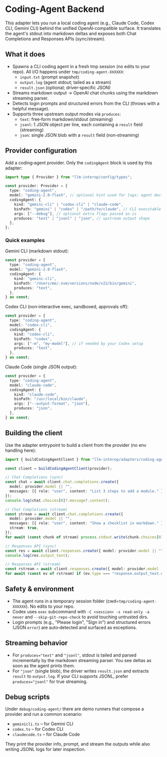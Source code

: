 # Coding‑Agent Backend

This adapter lets you run a local coding agent (e.g., Claude Code, Codex CLI, Gemini CLI) behind the unified OpenAI‑compatible surface. It translates the agent's stdout into markdown deltas and exposes both Chat Completions and Responses APIs (sync/stream).

## What it does

- Spawns a CLI coding agent in a fresh tmp session (no edits to your repo). All I/O happens under `tmp/coding-agent-XXXXXX`:
  - `input.txt` (prompt snapshot)
  - `output.log` (agent stdout; tailed as a stream)
  - `result.json` (optional; driver‑specific JSON)
- Streams markdown output → OpenAI chat chunks using the markdown streaming parser.
- Detects login prompts and structured errors from the CLI (throws with a helpful message).
- Supports three upstream output modes via `produces`:
  - `text`: free‑form markdown/stdout (streaming)
  - `jsonl`: 1 JSON object per line, each containing a `result` field (streaming)
  - `json`: single JSON blob with a `result` field (non‑streaming)

## Provider configuration

Add a coding‑agent provider. Only the `codingAgent` block is used by this adapter:

```ts
import type { Provider } from "llm-interop/config/types";

const provider: Provider = {
  type: "coding-agent",
  model: "gemini-2.0-flash", // optional hint used for logs; agent decides the real model
  codingAgent: {
    kind: "gemini-cli" | "codex-cli" | "claude-code",
    binPath: "gemini" | "codex" | "/path/to/claude", // CLI executable
    args: ["--debug"], // optional extra flags passed as-is
    produces: "text" | "jsonl" | "json", // upstream output shape
  },
};
```

### Quick examples

Gemini CLI (markdown stdout):

```ts
const provider = {
  type: "coding-agent",
  model: "gemini-2.0-flash",
  codingAgent: {
    kind: "gemini-cli",
    binPath: "/Users/me/.nvm/versions/node/v22/bin/gemini",
    produces: "text",
  },
} as const;
```

Codex CLI (non‑interactive exec, sandboxed, approvals off):

```ts
const provider = {
  type: "coding-agent",
  model: "codex-cli",
  codingAgent: {
    kind: "codex-cli",
    binPath: "codex",
    args: ["-m", "my-model"], // if needed by your Codex setup
    produces: "text",
  },
} as const;
```

Claude Code (single JSON output):

```ts
const provider = {
  type: "coding-agent",
  model: "claude-code",
  codingAgent: {
    kind: "claude-code",
    binPath: "/usr/local/bin/claude",
    args: ["--output-format", "json"],
    produces: "json",
  },
} as const;
```

## Building the client

Use the adapter entrypoint to build a client from the provider (no env handling here):

```ts
import { buildCodingAgentClient } from "llm-interop/adapters/coding-agent-to-openai";

const client = buildCodingAgentClient(provider);

// Chat Completions (sync)
const chat = await client.chat.completions.create({
  model: provider.model || "",
  messages: [{ role: "user", content: "List 3 steps to add a module." }],
});
console.log(chat.choices[0]?.message?.content);

// Chat Completions (stream)
const stream = await client.chat.completions.create({
  model: provider.model || "",
  messages: [{ role: "user", content: "Show a checklist in markdown." }],
  stream: true,
});
for await (const chunk of stream) process.stdout.write(chunk.choices[0]?.delta?.content || "");

// Responses API (sync)
const res = await client.responses.create({ model: provider.model || "", input: "Next steps?" });
console.log(res.output_text);

// Responses API (stream)
const rstream = await client.responses.create({ model: provider.model || "", input: "Stream it", stream: true });
for await (const ev of rstream) if (ev.type === "response.output_text.delta") process.stdout.write(ev.delta);
```

## Safety & environment

- The agent runs in a temporary session folder (cwd=`tmp/coding-agent-XXXXXX`). No edits to your repo.
- Codex uses `exec` subcommand with `-C <session> -s read-only -a never` and `--skip-git-repo-check` to avoid touching untrusted dirs.
- Login prompts (e.g., "Please login", "Sign in") and structured errors (JSON `error`) are auto‑detected and surfaced as exceptions.

## Streaming behavior

- For `produces="text"` and `"jsonl"`, stdout is tailed and parsed incrementally by the markdown streaming parser. You see deltas as soon as the agent prints them.
- For `"json"` (single blob), the driver writes `result.json` and extracts `result` to `output.log`. If your CLI supports JSONL, prefer `produces="jsonl"` for true streaming.

## Debug scripts

Under `debug/coding-agent/` there are demo runners that compose a provider and run a common scenario:

- `geminicli.ts` – for Gemini CLI
- `codex.ts` – for Codex CLI
- `claudecode.ts` – for Claude Code

They print the provider info, prompt, and stream the outputs while also writing JSONL logs for later inspection.
